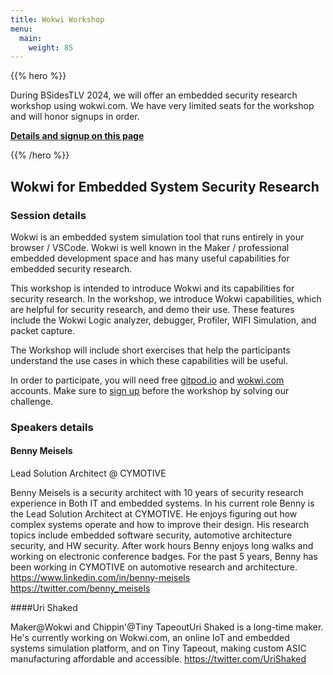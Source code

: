 ```yaml
---
title: Wokwi Workshop
menu:
  main:
    weight: 85
---
```


{{% hero %}}

During BSidesTLV 2024, we will offer an embedded security research workshop using wokwi.com.
We have very limited seats for the workshop and will honor signups in order.

[**Details and signup on this page**](https://forms.gle/W72rkXZPALq68uTy7)

{{% /hero %}}

## Wokwi for Embedded System Security Research

### Session details

Wokwi is an embedded system simulation tool that runs entirely in your browser / VSCode.
Wokwi is well known in the Maker / professional embedded development space and has many useful capabilities for embedded security research.

This workshop is intended to introduce Wokwi and its capabilities for security research.
In the workshop, we introduce Wokwi capabilities, which are helpful for security research, and demo their use.
These features include the Wokwi Logic analyzer, debugger, Profiler, WIFI Simulation, and packet capture.

The Workshop will include short exercises that help the participants understand the use cases in which these capabilities will be useful.

In order to participate, you will need free [gitpod.io](http://gitpod.io/) and [wokwi.com](http://wokwi.com/) accounts. Make sure to [sign up](https://forms.gle/W72rkXZPALq68uTy7) before the workshop by solving our challenge.



### Speakers details

#### Benny Meisels
Lead Solution Architect @ CYMOTIVE

Benny Meisels is a security architect with 10 years of security research experience in Both IT and embedded systems. In his current role Benny is the Lead Solution Architect at CYMOTIVE. He enjoys figuring out how complex systems operate and how to improve their design. His research topics include embedded software security, automotive architecture security, and HW security. After work hours Benny enjoys long walks and working on electronic conference badges. For the past 5 years, Benny has been working in CYMOTIVE on automotive research and architecture.
https://www.linkedin.com/in/benny-meisels
https://twitter.com/benny_meisels

####Uri Shaked

Maker@Wokwi and Chippin'@Tiny TapeoutUri Shaked is a long-time maker. He's currently working on Wokwi.com, an online IoT and embedded systems simulation platform, and on Tiny Tapeout, making custom ASIC manufacturing affordable and accessible. 
https://twitter.com/UriShaked
